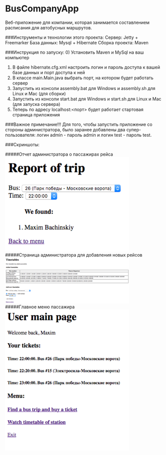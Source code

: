 # BusCompanyApp
Веб-приложение для компании, которая занимается составлением расписания для автобусных маршрутов.

###Инструменты и технологии этого проекта:
Сервер: Jetty + Freemarker
База данных: Mysql + Hibernate
Сборка проекта: Maven

###Инструкция по запуску:
0) Установить Maven и MySql на ваш компьютер
1) В файле hibernate.cfg.xml настроить логин и пароль доступа к вашей базе данных и порт доступа к ней
2) В классе main.Main.java выбрать порт, на котором будет работать сервер
3) Запустить из консоли assembly.bat для Windows и assembly.sh для Linux и Mac (для сборки)
4) Запустить из консоли start.bat для Windows и start.sh для Linux и Mac (для запуска сервера)
5) Теперь по адресу localhost:<порт> будет работает стартовая страница приложения

###Важное примечание!!!
Для того, чтобы запустить приложение со стороны администратора, было заранее добавлены два супер-пользователя: логин admin - пароль admin и логин test - пароль test.

###Скриншоты:

#####Отчет администратора о пассажирах рейса
<img src="https://github.com/maxbach/BusCompanyApp/blob/master/Screenshots/AdminReportOfTrip.png" width='400'>
#####Страница администратора для добавления новых рейсов
<img src="https://github.com/maxbach/BusCompanyApp/blob/master/Screenshots/AdminTimetableMenu.png" width='400'>
#####Главное меню пассажира
<img src="https://github.com/maxbach/BusCompanyApp/blob/master/Screenshots/UserMainPage.png" width='400'>
